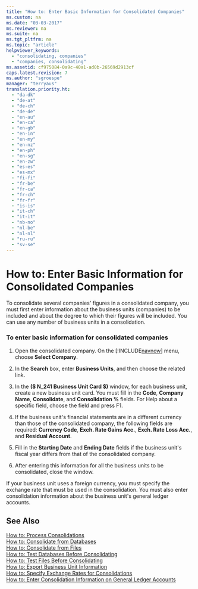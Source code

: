 ```yaml
---
title: "How to: Enter Basic Information for Consolidated Companies"
ms.custom: na
ms.date: "03-03-2017"
ms.reviewer: na
ms.suite: na
ms.tgt_pltfrm: na
ms.topic: "article"
helpviewer_keywords: 
  - "consolidating, companies"
  - "companies, consolidating"
ms.assetid: cf975084-0a9c-40a1-ad0b-26569d2913cf
caps.latest.revision: 7
ms.author: "sgroespe"
manager: "terryaus"
translation.priority.ht: 
  - "da-dk"
  - "de-at"
  - "de-ch"
  - "de-de"
  - "en-au"
  - "en-ca"
  - "en-gb"
  - "en-in"
  - "en-my"
  - "en-nz"
  - "en-ph"
  - "en-sg"
  - "en-zw"
  - "es-es"
  - "es-mx"
  - "fi-fi"
  - "fr-be"
  - "fr-ca"
  - "fr-ch"
  - "fr-fr"
  - "is-is"
  - "it-ch"
  - "it-it"
  - "nb-no"
  - "nl-be"
  - "nl-nl"
  - "ru-ru"
  - "sv-se"
---
```

# How to: Enter Basic Information for Consolidated Companies
To consolidate several companies' figures in a consolidated company, you must first enter information about the business units \(companies\) to be included and about the degree to which their figures will be included. You can use any number of business units in a consolidation.  
  
### To enter basic information for consolidated companies  
  
1.  Open the consolidated company. On the [!INCLUDE[navnow](../ApplicationDesign/includes/navnow_md.md)] menu, choose **Select Company**.  
  
2.  In the **Search** box, enter **Business Units**, and then choose the related link.  
  
3.  In the **\($ N\_241 Business Unit Card $\)** window, for each business unit, create a new business unit card. You must fill in the **Code**, **Company Name**, **Consolidate**, and **Consolidation %** fields. For Help about a specific field, choose the field and press F1.  
  
4.  If the business unit's financial statements are in a different currency than those of the consolidated company, the following fields are required: **Currency Code**, **Exch. Rate Gains Acc.**, **Exch. Rate Loss Acc.**, and **Residual Account**.  
  
5.  Fill in the **Starting Date** and **Ending Date** fields if the business unit's fiscal year differs from that of the consolidated company.  
  
6.  After entering this information for all the business units to be consolidated, close the window.  
  
 If your business unit uses a foreign currency, you must specify the exchange rate that must be used in the consolidation. You must also enter consolidation information about the business unit's general ledger accounts.  
  
## See Also  
 [How to: Process Consolidations](../Finance/how-to-process-consolidations.md)   
 [How to: Consolidate from Databases](../Finance/how-to-consolidate-from-databases.md)   
 [How to: Consolidate from Files](../Finance/how-to-consolidate-from-files.md)   
 [How to: Test Databases Before Consolidating](../Finance/how-to-test-databases-before-consolidating.md)   
 [How to: Test Files Before Consolidating](../Finance/how-to-test-files-before-consolidating.md)   
 [How to: Export Business Unit Information](../Finance/how-to-export-business-unit-information.md)   
 [How to: Specify Exchange Rates for Consolidations](../Finance/how-to-specify-exchange-rates-for-consolidations.md)   
 [How to: Enter Consolidation Information on General Ledger Accounts](../Finance/how-to-enter-consolidation-information-on-general-ledger-accounts.md)